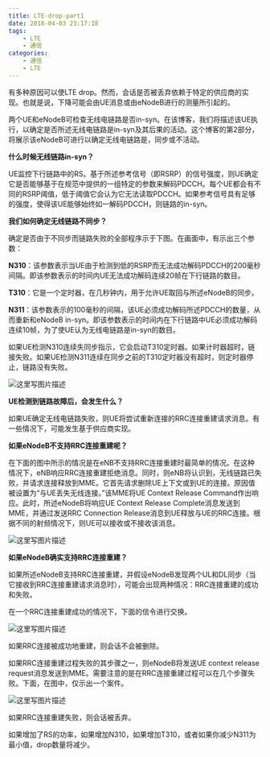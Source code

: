 ```yaml
---
title: LTE-drop-part1
date: 2018-04-03 23:17:18
tags:
    - LTE
    - 通信
categories:
    - 通信
    - LTE
---
```

有多种原因可以使LTE drop。然而，会话是否被丢弃依赖于特定的供应商的实现。也就是说，下降可能会由UE消息或由eNodeB进行的测量所引起的。

两个UE和eNodeB可检查无线电链路是否in-syn。在该博客，我们将描述该UE执行，以确定是否所述无线电链路是in-syn及其后果的活动。这个博客的第2部分，将展示该eNodeB可进行以确定无线电链路是，同步或不活动。

**什么时候无线链路in-syn？**

UE监控下行链路中的RS。基于所述参考信号（即RSRP）的信号强度，则UE确定它是否能够基于在规范中提供的一组特定的参数来解码PDCCH。每个UE都会有不同的RSRP阈值，低于阈值它会认为它无法读取PDCCH。如果参考信号具有足够的强度，使得该UE能够始终如一解码PDCCH，则链路的in-syn。

**我们如何确定无线链路不同步？**

确定是否由于不同步而链路失败的全部程序示于下图。在画面中，有示出三个参数：

**N310**：该参数表示当UE由于检测到低的RSRP而无法成功解码PDCCH的200毫秒间隔。即该参数表示的时间内UE无法成功解码连续20帧在下行链路的数目。

**T310**：它是一个定时器，在几秒钟内，用于允许UE取回与所述eNodeB的同步。

**N311**：该参数表示的100毫秒的间隔，该UE必须成功解码所述PDCCH的数量，从而重新和eNodeB in-syn。即该参数表示的时间内在下行链路中UE必须成功解码连续10帧，为了使UE认为无线电链路是in-syn的数目。

如果UE检测N310连续失同步指示，它会启动T310定时器。如果计时器超时，链接失败。如果UE检测N311连续在同步之前的T310定时器没有超时，则定时器停止，链路没有失败。

  ![这里写图片描述](http://img.blog.csdn.net/20151122153102947)

**UE检测到链路故障后，会发生什么？**

如果UE确定无线电链路失败，则UE将尝试重新连接的RRC连接重建请求消息。有一些情况下，可能发生基于供应商实现。

**如果eNodeB不支持RRC连接重建呢？**

在下面的图中所示的情况是在eNB不支持RRC连接重建时最简单的情况。在这种情况下，eNB响应RRC连接重建拒绝消息。同时，则eNB将认识到，无线链路已失败，并请求连接释放到MME。它首先请求删除UE上下文或到UE的连接。原因值被设置为“与UE丢失无线连接。”该MME将UE Context Release Command作出响应。此时，所述eNodeB将响应UE Context Release Complete消息发送到MME，并通过发送RRC Connection Release消息到UE释放与UE的RRC连接。根据不同的射频情况下，则UE可以接收或不接收该消息。

![这里写图片描述](http://img.blog.csdn.net/20151122153701470)
  
**如果eNodeB确实支持RRC连接重建？**

如果所述eNodeB支持RRC连接重建，并假设eNodeB发现两个UL和DL同步（当它接收到RRC连接重建请求消息时），可能会出现两种情况：RRC连接重建的成功和失败。

在一个RRC连接重建成功的情况下，下面的信令进行交换。

  ![这里写图片描述](http://img.blog.csdn.net/20151122153826944)

如果RRC连接被成功地重建，则会话不会被删除。

如果RRC连接重建过程失败的其步骤之一，则eNodeB将发送UE context release request消息发送到MME。需要注意的是在RRC连接重建过程可以在几个步骤失败。下面，在图中，仅示出一个案件。

  
![这里写图片描述](http://img.blog.csdn.net/20151122154058620)
 

如果RRC连接重建失败，则会话被丢弃。

如果增加了RS的功率，如果增加N310，如果增加T310，或者如果你减少N311为最小值，drop数量将减少。